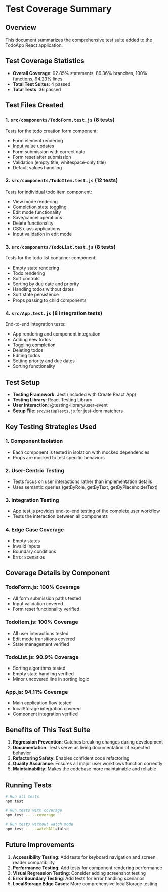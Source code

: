 # Test Coverage Summary

## Overview
This document summarizes the comprehensive test suite added to the TodoApp React application.

## Test Coverage Statistics
- **Overall Coverage**: 92.85% statements, 86.36% branches, 100% functions, 94.23% lines
- **Total Test Suites**: 4 passed
- **Total Tests**: 36 passed

## Test Files Created

### 1. `src/components/TodoForm.test.js` (8 tests)
Tests for the todo creation form component:
- Form element rendering
- Input value updates
- Form submission with correct data
- Form reset after submission
- Validation (empty title, whitespace-only title)
- Default values handling

### 2. `src/components/TodoItem.test.js` (12 tests)
Tests for individual todo item component:
- View mode rendering
- Completion state toggling
- Edit mode functionality
- Save/cancel operations
- Delete functionality
- CSS class applications
- Input validation in edit mode

### 3. `src/components/TodoList.test.js` (8 tests)
Tests for the todo list container component:
- Empty state rendering
- Todo rendering
- Sort controls
- Sorting by due date and priority
- Handling todos without dates
- Sort state persistence
- Props passing to child components

### 4. `src/App.test.js` (8 integration tests)
End-to-end integration tests:
- App rendering and component integration
- Adding new todos
- Toggling completion
- Deleting todos
- Editing todos
- Setting priority and due dates
- Sorting functionality

## Test Setup
- **Testing Framework**: Jest (included with Create React App)
- **Testing Library**: React Testing Library
- **User Interaction**: @testing-library/user-event
- **Setup File**: `src/setupTests.js` for jest-dom matchers

## Key Testing Strategies Used

### 1. Component Isolation
- Each component is tested in isolation with mocked dependencies
- Props are mocked to test specific behaviors

### 2. User-Centric Testing
- Tests focus on user interactions rather than implementation details
- Uses semantic queries (getByRole, getByText, getByPlaceholderText)

### 3. Integration Testing
- App.test.js provides end-to-end testing of the complete user workflow
- Tests the interaction between all components

### 4. Edge Case Coverage
- Empty states
- Invalid inputs
- Boundary conditions
- Error scenarios

## Coverage Details by Component

### TodoForm.js: 100% Coverage
- All form submission paths tested
- Input validation covered
- Form reset functionality verified

### TodoItem.js: 100% Coverage
- All user interactions tested
- Edit mode transitions covered
- State management verified

### TodoList.js: 90.9% Coverage
- Sorting algorithms tested
- Empty state handling verified
- Minor uncovered line in sorting logic

### App.js: 94.11% Coverage
- Main application flow tested
- localStorage integration covered
- Component integration verified

## Benefits of This Test Suite

1. **Regression Prevention**: Catches breaking changes during development
2. **Documentation**: Tests serve as living documentation of expected behavior
3. **Refactoring Safety**: Enables confident code refactoring
4. **Quality Assurance**: Ensures all major user workflows function correctly
5. **Maintainability**: Makes the codebase more maintainable and reliable

## Running Tests

```bash
# Run all tests
npm test

# Run tests with coverage
npm test -- --coverage

# Run tests without watch mode
npm test -- --watchAll=false
```

## Future Improvements

1. **Accessibility Testing**: Add tests for keyboard navigation and screen reader compatibility
2. **Performance Testing**: Add tests for component rendering performance
3. **Visual Regression Testing**: Consider adding screenshot testing
4. **Error Boundary Testing**: Add tests for error handling scenarios
5. **LocalStorage Edge Cases**: More comprehensive localStorage testing